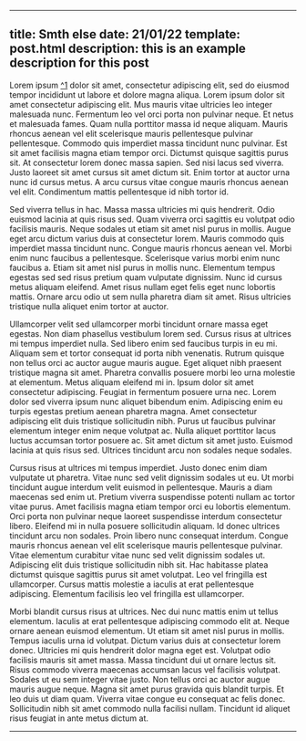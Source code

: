 ---
title: Smth else
date: 21/01/22
template: post.html
description: this is an example description for this post
----

Lorem ipsum [^1](https://example.com/) dolor sit amet, consectetur adipiscing elit, sed do eiusmod tempor incididunt ut labore et dolore magna aliqua. Lorem ipsum dolor sit amet consectetur adipiscing elit. Mus mauris vitae ultricies leo integer malesuada nunc. Fermentum leo vel orci porta non pulvinar neque. Et netus et malesuada fames. Quam nulla porttitor massa id neque aliquam. Mauris rhoncus aenean vel elit scelerisque mauris pellentesque pulvinar pellentesque. Commodo quis imperdiet massa tincidunt nunc pulvinar. Est sit amet facilisis magna etiam tempor orci. Dictumst quisque sagittis purus sit. At consectetur lorem donec massa sapien. Sed nisi lacus sed viverra. Justo laoreet sit amet cursus sit amet dictum sit. Enim tortor at auctor urna nunc id cursus metus. A arcu cursus vitae congue mauris rhoncus aenean vel elit. Condimentum mattis pellentesque id nibh tortor id.

Sed viverra tellus in hac. Massa massa ultricies mi quis hendrerit. Odio euismod lacinia at quis risus sed. Quam viverra orci sagittis eu volutpat odio facilisis mauris. Neque sodales ut etiam sit amet nisl purus in mollis. Augue eget arcu dictum varius duis at consectetur lorem. Mauris commodo quis imperdiet massa tincidunt nunc. Congue mauris rhoncus aenean vel. Morbi enim nunc faucibus a pellentesque. Scelerisque varius morbi enim nunc faucibus a. Etiam sit amet nisl purus in mollis nunc. Elementum tempus egestas sed sed risus pretium quam vulputate dignissim. Nunc id cursus metus aliquam eleifend. Amet risus nullam eget felis eget nunc lobortis mattis. Ornare arcu odio ut sem nulla pharetra diam sit amet. Risus ultricies tristique nulla aliquet enim tortor at auctor.

Ullamcorper velit sed ullamcorper morbi tincidunt ornare massa eget egestas. Non diam phasellus vestibulum lorem sed. Cursus risus at ultrices mi tempus imperdiet nulla. Sed libero enim sed faucibus turpis in eu mi. Aliquam sem et tortor consequat id porta nibh venenatis. Rutrum quisque non tellus orci ac auctor augue mauris augue. Eget aliquet nibh praesent tristique magna sit amet. Pharetra convallis posuere morbi leo urna molestie at elementum. Metus aliquam eleifend mi in. Ipsum dolor sit amet consectetur adipiscing. Feugiat in fermentum posuere urna nec. Lorem dolor sed viverra ipsum nunc aliquet bibendum enim. Adipiscing enim eu turpis egestas pretium aenean pharetra magna. Amet consectetur adipiscing elit duis tristique sollicitudin nibh. Purus ut faucibus pulvinar elementum integer enim neque volutpat ac. Nulla aliquet porttitor lacus luctus accumsan tortor posuere ac. Sit amet dictum sit amet justo. Euismod lacinia at quis risus sed. Ultrices tincidunt arcu non sodales neque sodales.

Cursus risus at ultrices mi tempus imperdiet. Justo donec enim diam vulputate ut pharetra. Vitae nunc sed velit dignissim sodales ut eu. Ut morbi tincidunt augue interdum velit euismod in pellentesque. Mauris a diam maecenas sed enim ut. Pretium viverra suspendisse potenti nullam ac tortor vitae purus. Amet facilisis magna etiam tempor orci eu lobortis elementum. Orci porta non pulvinar neque laoreet suspendisse interdum consectetur libero. Eleifend mi in nulla posuere sollicitudin aliquam. Id donec ultrices tincidunt arcu non sodales. Proin libero nunc consequat interdum. Congue mauris rhoncus aenean vel elit scelerisque mauris pellentesque pulvinar. Vitae elementum curabitur vitae nunc sed velit dignissim sodales ut. Adipiscing elit duis tristique sollicitudin nibh sit. Hac habitasse platea dictumst quisque sagittis purus sit amet volutpat. Leo vel fringilla est ullamcorper. Cursus mattis molestie a iaculis at erat pellentesque adipiscing. Elementum facilisis leo vel fringilla est ullamcorper.

Morbi blandit cursus risus at ultrices. Nec dui nunc mattis enim ut tellus elementum. Iaculis at erat pellentesque adipiscing commodo elit at. Neque ornare aenean euismod elementum. Ut etiam sit amet nisl purus in mollis. Tempus iaculis urna id volutpat. Dictum varius duis at consectetur lorem donec. Ultricies mi quis hendrerit dolor magna eget est. Volutpat odio facilisis mauris sit amet massa. Massa tincidunt dui ut ornare lectus sit. Risus commodo viverra maecenas accumsan lacus vel facilisis volutpat. Sodales ut eu sem integer vitae justo. Non tellus orci ac auctor augue mauris augue neque. Magna sit amet purus gravida quis blandit turpis. Et leo duis ut diam quam. Viverra vitae congue eu consequat ac felis donec. Sollicitudin nibh sit amet commodo nulla facilisi nullam. Tincidunt id aliquet risus feugiat in ante metus dictum at.

----